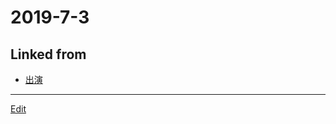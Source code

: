 # 2019-7-3

## Linked from

* [出演](出演.md)


----
[Edit](https://github.com/vitroid/vitroid.github.io/edit/master/MD/2019-7-3.md)
